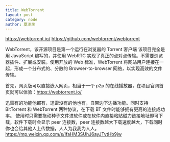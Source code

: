 ```yaml
---
title: WebTorrent
layout: post
category: node
author: 夏泽民
---
```

https://webtorrent.io/
https://github.com/webtorrent/webtorrent

WebTorrent，该开源项目是第一个运行在浏览器的 Torrent 客户端
该项目完全是用 JavaScript 编写的，并使用 WebRTC 实现了真正的点对点传输。不需要浏览器插件、扩展或安装。使用开放的 Web 标准，WebTorrent 将网站用户连接在一起，形成一个分布式的、分散的 Browser-to-browser 网络，以实现高效的文件传输。

首先，网页版可以直接嵌入网页，相当于一个 p2p 的在线播放器，在项目官网首页就可以体验：https://webtorrent.io/
<!-- more -->
迅雷有的功能他都有，迅雷没有的他也有，自带边下边播功能。同时支持 BitTorrent 和 WebTorrent 两种协议，在下载 BT 文件时能够拥有更高的连接成功率。
使用时只需要拖动种子文件进软件或在软件内直接粘贴磁力链接地址即可下载，软件下载时会显示 peer 连接数，peer 连接数越大下载速度越大，下载同时你也会给其他人上传数据，人人为我我为人人。
https://mp.weixin.qq.com/s/IfaHM3SUhJ6ayJTvtHb9jw
